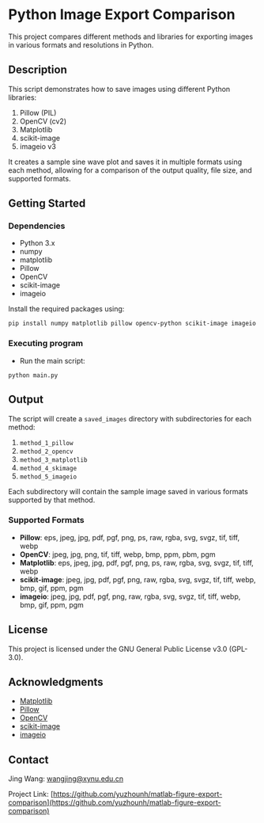 # Python Image Export Comparison

This project compares different methods and libraries for exporting images in various formats and resolutions in Python.

## Description

This script demonstrates how to save images using different Python libraries:
1. Pillow (PIL)
2. OpenCV (cv2)
3. Matplotlib
4. scikit-image
5. imageio v3

It creates a sample sine wave plot and saves it in multiple formats using each method, allowing for a comparison of the output quality, file size, and supported formats.

## Getting Started

### Dependencies

* Python 3.x
* numpy
* matplotlib
* Pillow
* OpenCV
* scikit-image
* imageio

Install the required packages using:
```
pip install numpy matplotlib pillow opencv-python scikit-image imageio
```

### Executing program

* Run the main script:
```
python main.py
```


## Output

The script will create a `saved_images` directory with subdirectories for each method:

1. `method_1_pillow`
2. `method_2_opencv`
3. `method_3_matplotlib`
4. `method_4_skimage`
5. `method_5_imageio`

Each subdirectory will contain the sample image saved in various formats supported by that method.

### Supported Formats

- **Pillow**: eps, jpeg, jpg, pdf, pgf, png, ps, raw, rgba, svg, svgz, tif, tiff, webp
- **OpenCV**: jpeg, jpg, png, tif, tiff, webp, bmp, ppm, pbm, pgm
- **Matplotlib**: eps, jpeg, jpg, pdf, pgf, png, ps, raw, rgba, svg, svgz, tif, tiff, webp
- **scikit-image**: jpeg, jpg, pdf, pgf, png, raw, rgba, svg, svgz, tif, tiff, webp, bmp, gif, ppm, pgm
- **imageio**: jpeg, jpg, pdf, pgf, png, raw, rgba, svg, svgz, tif, tiff, webp, bmp, gif, ppm, pgm

## License

This project is licensed under the GNU General Public License v3.0 (GPL-3.0).

## Acknowledgments

* [Matplotlib](https://matplotlib.org/)
* [Pillow](https://python-pillow.org/)
* [OpenCV](https://opencv.org/)
* [scikit-image](https://scikit-image.org/)
* [imageio](https://imageio.readthedocs.io/)

## Contact

Jing Wang: wangjing@xynu.edu.cn

Project Link: [https://github.com/yuzhounh/matlab-figure-export-comparison](https://github.com/yuzhounh/matlab-figure-export-comparison)